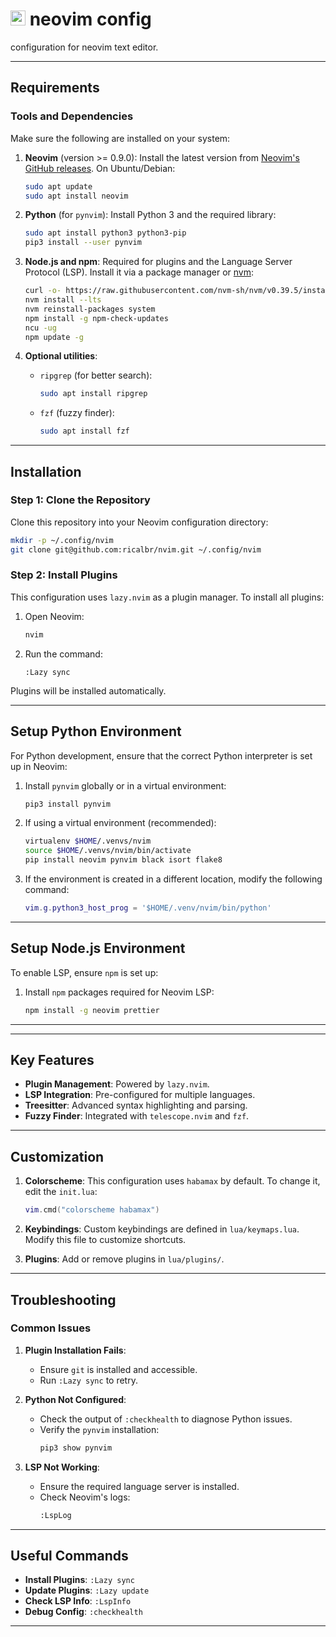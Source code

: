 # <img src="https://upload.wikimedia.org/wikipedia/commons/3/3a/Neovim-mark.svg" alt="nvim" width="24"/> neovim config
configuration for neovim text editor.

---

## Requirements

### Tools and Dependencies

Make sure the following are installed on your system:

1. **Neovim** (version >= 0.9.0):
   Install the latest version from [Neovim's GitHub releases](https://github.com/neovim/neovim/releases).
   On Ubuntu/Debian:
   ```bash
   sudo apt update
   sudo apt install neovim
   ```

2. **Python** (for `pynvim`):
   Install Python 3 and the required library:
   ```bash
   sudo apt install python3 python3-pip
   pip3 install --user pynvim
   ```

3. **Node.js and npm**:
   Required for plugins and the Language Server Protocol (LSP). Install it via a package manager or [nvm](https://github.com/nvm-sh/nvm):
   ```bash
   curl -o- https://raw.githubusercontent.com/nvm-sh/nvm/v0.39.5/install.sh | bash
   nvm install --lts
   nvm reinstall-packages system
   npm install -g npm-check-updates
   ncu -ug
   npm update -g
   ```

4. **Optional utilities**:
   - `ripgrep` (for better search):
     ```bash
     sudo apt install ripgrep
     ```
   - `fzf` (fuzzy finder):
     ```bash
     sudo apt install fzf
     ```

---

## Installation

### Step 1: Clone the Repository

Clone this repository into your Neovim configuration directory:

```bash
mkdir -p ~/.config/nvim
git clone git@github.com:ricalbr/nvim.git ~/.config/nvim
```

### Step 2: Install Plugins

This configuration uses `lazy.nvim` as a plugin manager. To install all plugins:

1. Open Neovim:
   ```bash
   nvim
   ```

2. Run the command:
   ```vim
   :Lazy sync
   ```

Plugins will be installed automatically.

---

## Setup Python Environment

For Python development, ensure that the correct Python interpreter is set up in Neovim:

1. Install `pynvim` globally or in a virtual environment:
   ```bash
   pip3 install pynvim
   ```

2. If using a virtual environment (recommended):
   ```bash
   virtualenv $HOME/.venvs/nvim
   source $HOME/.venvs/nvim/bin/activate
   pip install neovim pynvim black isort flake8
   ```

3. If the environment is created in a different location, modify the following command:
   ```lua
   vim.g.python3_host_prog = '$HOME/.venv/nvim/bin/python'
   ```

---

## Setup Node.js Environment

To enable LSP, ensure `npm` is set up:

1. Install `npm` packages required for Neovim LSP:
   ```bash
   npm install -g neovim prettier
   ```

---

<!-- ## Setup Language Servers -->
<!---->
<!-- This configuration uses Neovim's built-in LSP for code intelligence. To set up additional language servers: -->
<!---->
<!-- 1. Use `npm` for JavaScript/TypeScript: -->
<!--    ```bash -->
<!--    npm install -g typescript-language-server typescript -->
<!--    ``` -->
<!---->
<!-- 2. Use `pip` for Python (e.g., `pylsp`): -->
<!--    ```bash -->
<!--    pip install 'python-lsp-server[all]' -->
<!--    ``` -->
<!---->
<!-- 3. Other language servers can be installed via their package managers or tools like `mason.nvim`. -->

---

## Key Features

- **Plugin Management**: Powered by `lazy.nvim`.
- **LSP Integration**: Pre-configured for multiple languages.
- **Treesitter**: Advanced syntax highlighting and parsing.
- **Fuzzy Finder**: Integrated with `telescope.nvim` and `fzf`.

---

## Customization

1. **Colorscheme**:
   This configuration uses `habamax` by default. To change it, edit the `init.lua`:
   ```lua
   vim.cmd("colorscheme habamax")
   ```

2. **Keybindings**:
   Custom keybindings are defined in `lua/keymaps.lua`. Modify this file to customize shortcuts.

3. **Plugins**:
   Add or remove plugins in `lua/plugins/`.

---

## Troubleshooting

### Common Issues

1. **Plugin Installation Fails**:
   - Ensure `git` is installed and accessible.
   - Run `:Lazy sync` to retry.

2. **Python Not Configured**:
   - Check the output of `:checkhealth` to diagnose Python issues.
   - Verify the `pynvim` installation:
     ```bash
     pip3 show pynvim
     ```

3. **LSP Not Working**:
   - Ensure the required language server is installed.
   - Check Neovim's logs:
     ```bash
     :LspLog
     ```

---

## Useful Commands

- **Install Plugins**: `:Lazy sync`
- **Update Plugins**: `:Lazy update`
- **Check LSP Info**: `:LspInfo`
- **Debug Config**: `:checkhealth`

---
